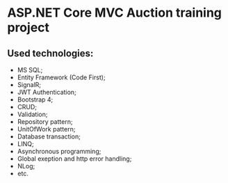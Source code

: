 # ASP.NET Core MVC Auction training project
## Used technologies:
* MS SQL;
* Entity Framework (Code First);
* SignalR;
* JWT Authentication;
* Bootstrap 4;
* CRUD;
* Validation;
* Repository pattern;
* UnitOfWork pattern;
* Database transaction;
* LINQ;
* Asynchronous programming;
* Global exeption and http error handling;
* NLog;
* etc.  
